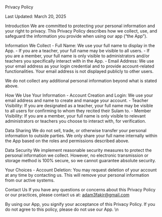 Privacy Policy 

Last Updated: March 20, 2025

Introduction 
We are committed to protecting your personal information and your right to privacy. This Privacy Policy describes how we collect, use, and safeguard the information you provide when using our app (“the App”).

Information We Collect
    - Full Name: We use your full name to display in the App.
    - If you are a teacher, your full name may be visible to all users. 
    - If you are a member, your full name is only visible to administrators and/or teachers you specifically interact with in the App. 
    - Email Address: We use your email address as your login credential and to provide account-related functionalities. Your email address is not displayed publicly to other users. 
 

We do not collect any additional personal information beyond what is stated above.

How We Use Your Information 
    - Account Creation and Login: We use your email address and name to create and manage your account. 
    - Teacher Visibility: If you are designated as a teacher, your full name may be visible to all users for confirming to whom they recited their Sulam to. 
    - Member Visibility: If you are a member, your full name is only visible to relevant administrators or teachers you choose to interact with, for verification. 

Data Sharing 
We do not sell, trade, or otherwise transfer your personal information to outside parties. We only share your full name internally within the App based on the roles and permissions described above. 

Data Security 
We implement reasonable security measures to protect the personal information we collect. However, no electronic transmission or storage method is 100% secure, so we cannot guarantee absolute security. 

Your Choices 
    - Account Deletion: You may request deletion of your account at any time by contacting us. This will remove your personal information from our active systems. 
 
Contact Us 
If you have any questions or concerns about this Privacy Policy or our practices, please contact us at: 
adam3fakir@gmail.com 


By using our App, you signify your acceptance of this Privacy Policy. If you do not agree to this policy, please do not use our App. \n
